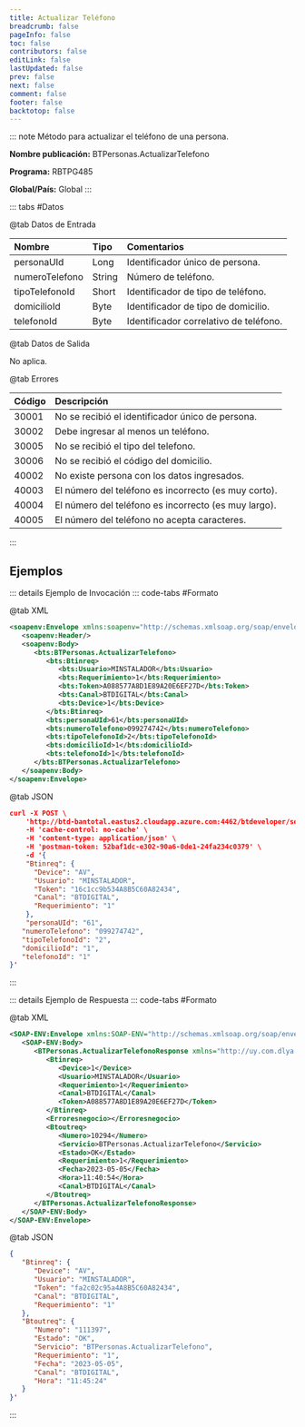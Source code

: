 ```yaml
---
title: Actualizar Teléfono
breadcrumb: false
pageInfo: false
toc: false
contributors: false
editLink: false
lastUpdated: false
prev: false
next: false
comment: false
footer: false
backtotop: false
---
```


<!-- ABRE DATOS DEL MÉTODO -->
::: note Método para actualizar el teléfono de una persona.

**Nombre publicación:** BTPersonas.ActualizarTelefono

**Programa:** RBTPG485

**Global/País:** Global
:::
<!-- CIERRA DATOS DEL MÉTODO -->

<!-- ABRE TABLA DE DATOS -->
::: tabs #Datos 

@tab Datos de Entrada

Nombre | Tipo | Comentarios
:--------- | :--------- | :---------
personaUId | Long | Identificador único de persona.
numeroTelefono | String | Número de teléfono.
tipoTelefonoId | Short | Identificador de tipo de teléfono.
domicilioId | Byte | Identificador de tipo de domicilio.
telefonoId | Byte | Identificador correlativo de teléfono.

@tab Datos de Salida

No aplica.

@tab Errores

Código | Descripción
:--------- | :-----------
30001 | No se recibió el identificador único de persona.
30002 | Debe ingresar al menos un teléfono.
30005 | No se recibió el tipo del telefono.
30006 | No se recibió el código del domicilio.
40002 | No existe persona con los datos ingresados.
40003 | El número del teléfono es incorrecto (es muy corto).
40004 | El número del teléfono es incorrecto (es muy largo).
40005 | El número del teléfono no acepta caracteres.
::: 
<!-- CIERRA TABLA DE DATOS -->

## **Ejemplos**

<!-- ABRE EJEMPLO DE INVOCACIÓN -->
::: details Ejemplo de Invocación 
::: code-tabs #Formato

@tab XML
```xml
<soapenv:Envelope xmlns:soapenv="http://schemas.xmlsoap.org/soap/envelope/" xmlns:bts="http://uy.com.dlya.bantotal/BTSOA/">
   <soapenv:Header/>
   <soapenv:Body>
      <bts:BTPersonas.ActualizarTelefono>
         <bts:Btinreq>
            <bts:Usuario>MINSTALADOR</bts:Usuario>
            <bts:Requerimiento>1</bts:Requerimiento>
            <bts:Token>A088577A8D1E89A20E6EF27D</bts:Token>
            <bts:Canal>BTDIGITAL</bts:Canal>
            <bts:Device>1</bts:Device>
         </bts:Btinreq>
         <bts:personaUId>61</bts:personaUId>
         <bts:numeroTelefono>099274742</bts:numeroTelefono>
         <bts:tipoTelefonoId>2</bts:tipoTelefonoId>
         <bts:domicilioId>1</bts:domicilioId>
         <bts:telefonoId>1</bts:telefonoId>
      </bts:BTPersonas.ActualizarTelefono>
   </soapenv:Body>
</soapenv:Envelope>
```

@tab JSON
```json
curl -X POST \
	'http://btd-bantotal.eastus2.cloudapp.azure.com:4462/btdeveloper/servlet/com.dlya.bantotal.odwsbt_BTPersonas?ActualizarTelefono' \
	-H 'cache-control: no-cache' \
	-H 'content-type: application/json' \
	-H 'postman-token: 52baf1dc-e302-90a6-0de1-24fa234c0379' \
	-d '{
	"Btinreq": {
	  "Device": "AV",
	  "Usuario": "MINSTALADOR",
	  "Token": "16c1cc9b534A8B5C60A82434",
	  "Canal": "BTDIGITAL",
	  "Requerimiento": "1"
	},
	"personaUId": "61",
   "numeroTelefono": "099274742",
   "tipoTelefonoId": "2",
   "domicilioId": "1",
   "telefonoId": "1"
}'
```
:::
<!-- CIERRA EJEMPLO DE INVOCACIÓN -->

<!-- ABRE EJEMPLO DE RESPUESTA -->
::: details Ejemplo de Respuesta 
::: code-tabs #Formato

@tab XML
```xml
<SOAP-ENV:Envelope xmlns:SOAP-ENV="http://schemas.xmlsoap.org/soap/envelope/" xmlns:xsd="http://www.w3.org/2001/XMLSchema" xmlns:SOAP-ENC="http://schemas.xmlsoap.org/soap/encoding/" xmlns:xsi="http://www.w3.org/2001/XMLSchema-instance">
   <SOAP-ENV:Body>
      <BTPersonas.ActualizarTelefonoResponse xmlns="http://uy.com.dlya.bantotal/BTSOA/">
         <Btinreq>
            <Device>1</Device>
            <Usuario>MINSTALADOR</Usuario>
            <Requerimiento>1</Requerimiento>
            <Canal>BTDIGITAL</Canal>
            <Token>A088577A8D1E89A20E6EF27D</Token>
         </Btinreq>
         <Erroresnegocio></Erroresnegocio>
         <Btoutreq>
            <Numero>10294</Numero>
            <Servicio>BTPersonas.ActualizarTelefono</Servicio>
            <Estado>OK</Estado>
            <Requerimiento>1</Requerimiento>
            <Fecha>2023-05-05</Fecha>
            <Hora>11:40:54</Hora>
            <Canal>BTDIGITAL</Canal>
         </Btoutreq>
      </BTPersonas.ActualizarTelefonoResponse>
   </SOAP-ENV:Body>
</SOAP-ENV:Envelope>
```

@tab JSON
```json
{ 
   "Btinreq": {
      "Device": "AV",
      "Usuario": "MINSTALADOR",
      "Token": "fa2c02c95a4A8B5C60A82434",
      "Canal": "BTDIGITAL",
      "Requerimiento": "1"
   },
   "Btoutreq": {
      "Numero": "111397",
      "Estado": "OK",
      "Servicio": "BTPersonas.ActualizarTelefono",
      "Requerimiento": "1",
      "Fecha": "2023-05-05",
      "Canal": "BTDIGITAL",
      "Hora": "11:45:24"
   }
}'
```
::: 
<!-- CIERRA EJEMPLO DE RESPUESTA -->